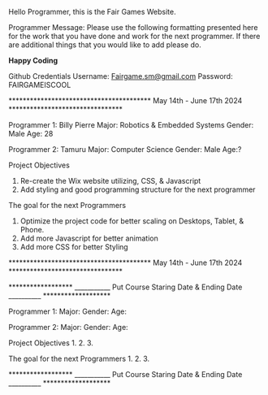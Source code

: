Hello Programmer, this is the Fair Games Website.


Programmer Message:
  Please use the following formatting presented here for the work that you have done and work for the next programmer. 
  If there are additional things that you would like to add please do.

  ****Happy Coding****



Github Credentials
  Username: Fairgame.sm@gmail.com
  Password: FAIRGAMEISCOOL



**************************************** May 14th - June 17th 2024 ********************************

Programmer 1: Billy Pierre
Major: Robotics & Embedded Systems
Gender: Male
Age: 28


Programmer 2: Tamuru
Major: Computer Science
Gender: Male
Age:?



Project Objectives
  1. Re-create the Wix website utilizing, CSS, & Javascript
  2. Add styling and good programming structure for the next programmer


 The goal for the next Programmers
   1. Optimize the project code for better scaling on Desktops, Tablet, & Phone.
   2. Add more Javascript for better animation
   3. Add more CSS for better Styling

**************************************** May 14th - June 17th 2024 ********************************







****************** ___________ Put Course Staring Date & Ending Date __________ *******************

Programmer 1: 
Major: 
Gender: 
Age: 

Programmer 2: 
Major: 
Gender: 
Age: 


Project Objectives
  1. 
  2. 
  3. 


 The goal for the next Programmers
   1. 
   2. 
   3. 

****************** ___________ Put Course Staring Date & Ending Date __________ *******************

